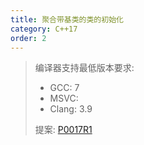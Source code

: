 ```yaml
---
title: 聚合带基类的类的初始化
category: C++17
order: 2
---
```


> 编译器支持最低版本要求:
> * GCC: 7
> * MSVC:
> * Clang: 3.9
>
> 提案: [P0017R1](http://www.open-std.org/jtc1/sc22/wg21/docs/papers/2015/p0017r1.html)
